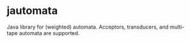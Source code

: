 jautomata
=========

Java library for (weighted) automata. Acceptors, transducers, and multi-tape automata are supported.
